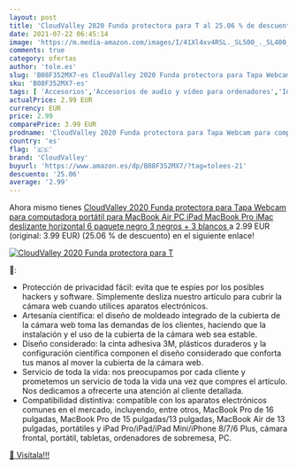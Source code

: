 ```yaml
---
layout: post
title: 'CloudValley 2020 Funda protectora para T al 25.06 % de descuento'
date: 2021-07-22 06:45:14
image: 'https://m.media-amazon.com/images/I/41Xl4xv4RSL._SL500_._SL400_.jpg'
comments: true
category: ofertas
author: 'tole.es'
slug: 'B08F352MX7-es CloudValley 2020 Funda protectora para Tapa Webcam para...'
sku: 'B08F352MX7-es'
tags: [ 'Accesorios','Accesorios de audio y vídeo para ordenadores','Informática','Webcams y telefonía VoIP','cloudvalley','ipad', ]
actualPrice: 2.99 EUR
currency: EUR
price: 2.99
comparePrice: 3.99 EUR
prodname: 'CloudValley 2020 Funda protectora para Tapa Webcam para computadora portátil  para MacBook Air  PC  iPad  MacBook Pro  iMac  deslizante horizontal  6 paquete negro  3 negros + 3 blancos '
country: 'es'
flag: '🇪🇸'
brand: 'CloudValley'
buyurl: 'https://www.amazon.es/dp/B08F352MX7/?tag=tolees-21'
descuento: '25.06'
average: '2.99'
---
```


Ahora mismo tienes [CloudValley 2020 Funda protectora para Tapa Webcam para computadora portátil  para MacBook Air  PC  iPad  MacBook Pro  iMac  deslizante horizontal  6 paquete negro  3 negros + 3 blancos ](https://www.amazon.es/dp/B08F352MX7/?tag=tolees-21) a 2.99 EUR (original: 3.99 EUR) (25.06 %  de descuento) en el siguiente enlace!

[![CloudValley 2020 Funda protectora para T](https://m.media-amazon.com/images/I/41Xl4xv4RSL._SL500_._SL400_.jpg)](https://www.amazon.es/dp/B08F352MX7/?tag=tolees-21)

🔎:

- Protección de privacidad fácil: evita que te espíes por los posibles hackers y software. Simplemente desliza nuestro artículo para cubrir la cámara web cuando utilices aparatos electrónicos.
- Artesanía científica: el diseño de moldeado integrado de la cubierta de la cámara web toma las demandas de los clientes, haciendo que la instalación y el uso de la cubierta de la cámara web sea estable.
- Diseño considerado: la cinta adhesiva 3M, plásticos duraderos y la configuración científica componen el diseño considerado que conforta tus manos al mover la cubierta de la cámara web.
- Servicio de toda la vida: nos preocupamos por cada cliente y prometemos un servicio de toda la vida una vez que compres el artículo. Nos dedicamos a ofrecerte una atención al cliente detallada.
- Compatibilidad distintiva: compatible con los aparatos electrónicos comunes en el mercado, incluyendo, entre otros, MacBook Pro de 16 pulgadas, MacBook Pro de 15 pulgadas/13 pulgadas, MacBook Air de 13 pulgadas, portátiles y iPad Pro/iPad/iPad Mini/iPhone 8/7/6 Plus, cámara frontal, portátil, tabletas, ordenadores de sobremesa, PC.

[🛒 Visítala!!!](https://www.amazon.es/dp/B08F352MX7/?tag=tolees-21)
